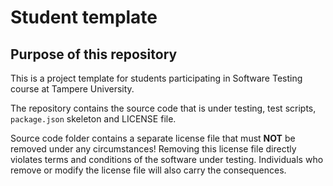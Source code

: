 # Student template

## Purpose of this repository

This is a project template for students participating in Software Testing course
at Tampere University.

The repository contains the source code that is under testing, test scripts, `package.json` skeleton
and LICENSE file.

Source code folder contains a separate license file that must **NOT** be removed under any circumstances!
Removing this license file directly violates terms and conditions of the software under testing.
Individuals who remove or modify the license file will also carry the consequences.
